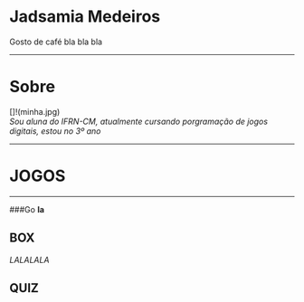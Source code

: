 # Jadsamia Medeiros
Gosto de café bla bla bla

* * *
# Sobre
   []!(minha.jpg)  
 _Sou aluna do IFRN-CM, atualmente cursando porgramação de jogos digitais, estou no 3º ano_

* * *
# JOGOS
* * *
  ###Go
  **la**
  
  ## BOX
  *LALALALA*

  ## QUIZ
  

